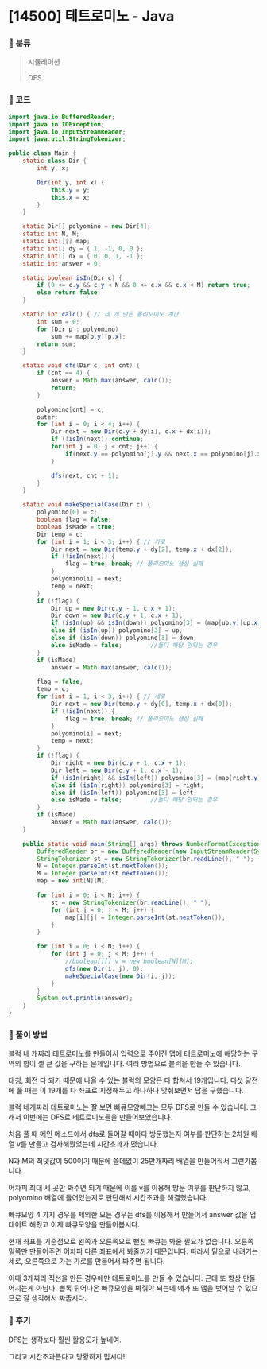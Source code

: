 # [14500] 테트로미노 - Java

###  &#128160; 분류

> 시뮬레이션
>
> DFS



### &#128160; 코드

```java
import java.io.BufferedReader;
import java.io.IOException;
import java.io.InputStreamReader;
import java.util.StringTokenizer;

public class Main {
    static class Dir {
        int y, x;

        Dir(int y, int x) {
            this.y = y;
            this.x = x;
        }
    }

    static Dir[] polyomino = new Dir[4];
    static int N, M;
    static int[][] map;
    static int[] dy = { 1, -1, 0, 0 };
    static int[] dx = { 0, 0, 1, -1 };
    static int answer = 0;

    static boolean isIn(Dir c) {
        if (0 <= c.y && c.y < N && 0 <= c.x && c.x < M) return true;
        else return false;
    }

    static int calc() { // 네 개 만든 폴리오미노 계산
        int sum = 0;
        for (Dir p : polyomino)
            sum += map[p.y][p.x];
        return sum;
    }

    static void dfs(Dir c, int cnt) {
        if (cnt == 4) {
            answer = Math.max(answer, calc());
            return;
        }

        polyomino[cnt] = c;
        outer:
        for (int i = 0; i < 4; i++) {
            Dir next = new Dir(c.y + dy[i], c.x + dx[i]);
            if (!isIn(next)) continue;
            for(int j = 0; j < cnt; j++) {
                if(next.y == polyomino[j].y && next.x == polyomino[j].x) continue outer;
            }

            dfs(next, cnt + 1);
        }
    }

    static void makeSpecialCase(Dir c) {
        polyomino[0] = c;
        boolean flag = false;
        boolean isMade = true;
        Dir temp = c;
        for (int i = 1; i < 3; i++) { // 가로
            Dir next = new Dir(temp.y + dy[2], temp.x + dx[2]);
            if (!isIn(next)) {
                flag = true; break; // 폴리오미노 생성 실패
            }
            polyomino[i] = next;
            temp = next;
        }
        if (!flag) {
            Dir up = new Dir(c.y - 1, c.x + 1);
            Dir down = new Dir(c.y + 1, c.x + 1);
            if (isIn(up) && isIn(down)) polyomino[3] = (map[up.y][up.x] > map[down.y][down.x] ? up : down);
            else if (isIn(up)) polyomino[3] = up;
            else if (isIn(down)) polyomino[3] = down;
            else isMade = false;        //둘다 해당 안되는 경우
        }
        if (isMade)
            answer = Math.max(answer, calc());

        flag = false;
        temp = c;
        for (int i = 1; i < 3; i++) { // 세로
            Dir next = new Dir(temp.y + dy[0], temp.x + dx[0]);
            if (!isIn(next)) {
                flag = true; break; // 폴리오미노 생성 실패
            }
            polyomino[i] = next;
            temp = next;
        }
        if (!flag) {
            Dir right = new Dir(c.y + 1, c.x + 1);
            Dir left = new Dir(c.y + 1, c.x - 1);
            if (isIn(right) && isIn(left)) polyomino[3] = (map[right.y][right.x] > map[left.y][left.x] ? right : left);
            else if (isIn(right)) polyomino[3] = right;
            else if (isIn(left)) polyomino[3] = left;
            else isMade = false;        //둘다 해당 안되는 경우
        }
        if (isMade)
            answer = Math.max(answer, calc());
    }

    public static void main(String[] args) throws NumberFormatException, IOException {
        BufferedReader br = new BufferedReader(new InputStreamReader(System.in));
        StringTokenizer st = new StringTokenizer(br.readLine(), " ");
        N = Integer.parseInt(st.nextToken());
        M = Integer.parseInt(st.nextToken());
        map = new int[N][M];

        for (int i = 0; i < N; i++) {
            st = new StringTokenizer(br.readLine(), " ");
            for (int j = 0; j < M; j++) {
                map[i][j] = Integer.parseInt(st.nextToken());
            }
        }

        for (int i = 0; i < N; i++) {
            for (int j = 0; j < M; j++) {
                //boolean[][] v = new boolean[N][M];
                dfs(new Dir(i, j), 0);
                makeSpecialCase(new Dir(i, j));
            }
        }
        System.out.println(answer);
    }
}
```



### &#128160; 풀이 방법

블럭 네 개짜리 테트로미노를 만들어서 입력으로 주어진 맵에 테트로미노에 해당하는 구역의 합이 젤 큰 값을 구하는 문제입니다. 여러 방법으로 블럭을 만들 수 있습니다.



대칭, 회전 다 되기 때문에 나올 수 있는 블럭의 모양은 다 합쳐서 19개입니다. 다섯 달전에 풀 때는 이 19개를 다 좌표로 지정해두고 하나하나 맞춰보면서 답을 구했습니다.

블럭 네개짜리 테트로미노는 잘 보면 빠큐모양빼고는 모두 DFS로 만들 수 있습니다. 그래서 이번에는 DFS로 테트로미노들을 만들어보았습니다.

처음 풀 때 메인 메소드에서 dfs로 들어갈 때마다 방문했는지 여부를 판단하는 2차원 배열 v를 만들고 검사해줬었는데 시간초과가 떴습니다.

N과 M의 최댓값이 500이기 때문에 쓸데없이 25만개짜리 배열을 만들어줘서 그런가봅니다.

어차피 최대 세 곳만 봐주면 되기 때문에 이를 v를 이용해 방문 여부를 판단하지 않고, polyomino 배열에 들어있는지로 판단해서 시간초과를 해결했습니다.

빠큐모양 4 가지 경우를 제외한 모든 경우는 dfs를 이용해서 만들어서 answer 값을 업데이트 해줬고 이제 빠큐모양을 만들어봅시다.

현재 좌표를 기준점으로 왼쪽과 오른쪽으로 뻗친 빠큐는 봐줄 필요가 없습니다. 오른쪽 밑쪽만 만들어주면 어차피 다른 좌표에서 봐줄꺼기 때문입니다. 따라서 밑으로 내려가는 세로, 오른쪽으로 가는 가로를 만들어서 봐주면 됩니다.

이때 3개짜리 직선을 만든 경우에만 테트로미노를 만들 수 있습니다. 근데 또 항상 만들어지는게 아님다. 뽈록 튀어나온 빠큐모양을 봐줘야 되는데 얘가 또 맵을 벗어날 수 있으므로 잘 생각해서 짜줍시다.

 

 

### &#128160; 후기

DFS는 생각보다 훨씬 활용도가 높네여.

그리고 시간초과뜬다고 당황하지 맙시다!!